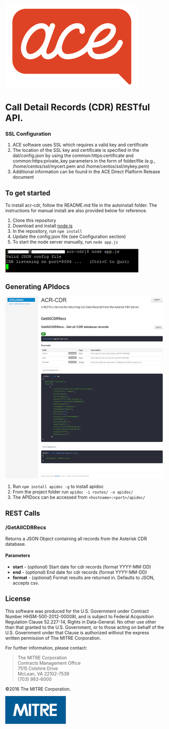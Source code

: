 ﻿![](resources/ace.png)

# Call Detail Records (CDR) RESTful API.

### SSL Configuration
1. ACE software uses SSL which requires a valid key and certificate
1. The location of the SSL key and certificate is specified in the dat/config.json by using the common:https:certificate and common:https:private_key parameters in the form of folder/file (e.g., /home/centos/ssl/mycert.pem and /home/centos/ssl/mykey.pem)
1. Additional information can be found in the ACE Direct Platform Release document

## To get started
To install acr-cdr, follow the README.md file in the autoinstall folder. The instructions for manual install are also provided below for reference.
1. Clone this repository
1. Download and install [node.js](https://nodejs.org/en/)
1. In the repository, run `npm install`
1. Update the config.json file (see Configuration section)
1. To start the node server manually, run `node app.js`

![Starting ACR-CDR Image](resources/node_app.png "Starting ACR-CDR")

## Generating APIdocs

![](resources/apidoc.png)

1. Run `npm install apidoc -g` to install apidoc
1. From the project folder run `apidoc -i routes/ -o apidoc/`
1. The APIDocs can be accessed from `<hostname>:<port>/apidoc/`

## REST Calls
### /GetAllCDRRecs
Returns a JSON Object containing all records from the Asterisk CDR database.
#### Parameters
*   **start** - (*optional*) Start date for cdr records (format YYYY-MM-DD)
*   **end** - (*optional*) End date for cdr records (format YYYY-MM-DD)
*   **format** - (*optional*) Format results are returned in. Defaults to JSON, accepts csv.

## License
This software was produced for the U.S. Government under
Contract Number HHSM-500-2012-00008I, and is subject to Federal Acquisition
Regulation Clause 52.227-14, Rights in Data-General. No other use other than
that granted to the U.S. Government, or to those acting on behalf of the U.S.
Government under that Clause is authorized without the express written
permission of The MITRE Corporation.

For further information, please contact:
>The MITRE Corporation<br />
>Contracts Management Office<br />
>7515 Colshire Drive<br />
>McLean, VA 22102-7539<br />
>(703) 983-6000<br />

©2016 The MITRE Corporation.

![The MITRE Corporation Logo](resources/mitrelogo-blueonwhite.jpg "The MITRE Corporation")
